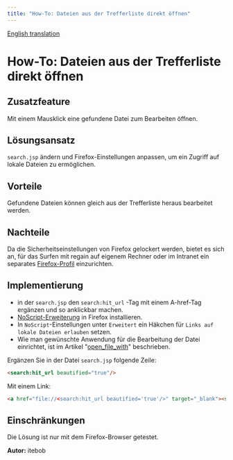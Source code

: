 ```yaml
---
title: "How-To: Dateien aus der Trefferliste direkt öffnen"
---
```


[English translation](/en/howto/open_file/)

How-To: Dateien aus der Trefferliste direkt öffnen
==================================================

Zusatzfeature
-------------

Mit einem Mausklick eine gefundene Datei zum Bearbeiten öffnen.


Lösungsansatz
-------------

`search.jsp` ändern und Firefox-Einstellungen anpassen, um ein Zugriff auf lokale Dateien zu ermöglichen.


Vorteile
--------

Gefundene Dateien können gleich aus der Trefferliste heraus bearbeitet werden. 


Nachteile
---------

Da die Sicherheitseinstellungen von Firefox gelockert werden, bietet es sich an, für das Surfen mit regain auf eigenem Rechner oder im Intranet ein separates [Firefox-Profil](http://www.firefox-browser.de/wiki/Profil) einzurichten.


Implementierung
---------------

  * in der `search.jsp` den `search:hit_url` -Tag mit einem A-href-Tag ergänzen und so anklickbar machen.
  * [NoScript-Erweiterung](http://www.erweiterungen.de/detail/noscript) in Firefox installieren.
  * In `NoScript`-Einstellungen unter `Erweitert` ein Häkchen für `Links auf lokale Dateien erlauben` setzen.
  * Wie man gewünschte Anwendung für die Bearbeitung der Datei einrichtet, ist im Artikel "[open_file_with](/de/howto/open_file_with/)" beschrieben.

Ergänzen Sie in der Datei `search.jsp` folgende Zeile:

```html
<search:hit_url beautified="true"/>
```

Mit einem Link:

```html
<a href="file://<search:hit_url beautified='true'/>" target="_blank"><search:hit_url beautified="true"/></a>
```


Einschränkungen
---------------

Die Lösung ist nur mit dem Firefox-Browser getestet.


**Autor:** itebob